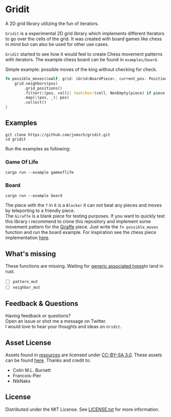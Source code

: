 # Gridit

A 2D grid library utilizing the fun of iterators.


`Gridit` is a experimental 2D grid library which implements different Iterators 
to go over the cells of the grid. 
It was created with board games like chess in mind but can also be used for other use cases.

`Gridit` started to see how it would feel to create 
Chess movement patterns with iterators. The example chess board can be found
in `examples/board`.


Simple example: possible moves of the king without checking for check.
```rust
fn possible_moves(&self, grid: &Grid<BoardPiece>, current_pos: Position) -> Vec<Position> {
	grid.neighbors(pos)
		.grid_positions()
		.filter(|(pos, cell)| !matches!(cell, NonEmpty(piece) if piece.color == self.color))
		.map(|(pos, _)| pos)
		.collect()
}
```

## Examples

```
git clone https://github.com/jomsch/gridit.git
cd gridit
```

Run the examples as following:  
### Game Of Life
```
cargo run --example gameoflife
```

### Board
```
cargo run --example board
```
The piece with the `T` in it is a `Blocker` it can not beat any pieces and moves by teleporting
to a friendly piece.  
The `Giraffe` is a blank piece for testing purposes. If you want to quickly test this library
i recommend to clone this repository and implement some movement pattern for the [Giraffe](./examples/board/piece/giraffe.rs) piece.
Just write the `fn possible_moves` function and run the board example.
For inspiration see the chess piece implementation [here](./examples/board/piece).

## What's missing
These functions are missing.
Waiting for [generic associated types](https://github.com/rust-lang/rust/issues/44265)to land in rust.
- [ ] `pattern_mut`
- [ ] `neighbor_mut`

## Feedback & Questions
Having feedback or questions?  
Open an issue or shot me a message on Twitter.  
I would love to hear your thoughts and ideas on `Gridit`.




## Asset License
Assets found in [resources](./resources/) are licensed under [CC-BY-SA 3.0](https://creativecommons.org/licenses/by-sa/3.0/legalcode).
These assets can be found [here](https://commons.wikimedia.org/wiki/Category:SVG_chess_pieces).
Thanks and credit to:
* Colin M.L. Burnett
* Francois-Pier
* NikNaks

## License
Distributed under the MIT License. See [LICENSE.txt](./LICENSE.txt) for more information.
